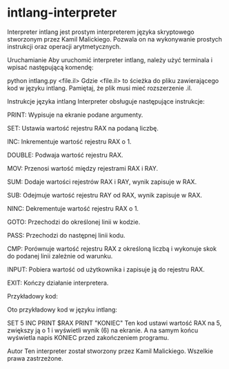 # intlang-interpreter
Interpreter intlang jest prostym interpreterem języka skryptowego stworzonym przez Kamil Malickiego. Pozwala on na wykonywanie prostych instrukcji oraz operacji arytmetycznych.

Uruchamianie
Aby uruchomić interpreter intlang, należy użyć terminala i wpisać następującą komendę:

python intlang.py <file.il>
Gdzie <file.il> to ścieżka do pliku zawierającego kod w języku intlang. Pamiętaj, że plik musi mieć rozszerzenie .il.

Instrukcje języka intlang
Interpreter obsługuje następujące instrukcje:

PRINT: Wypisuje na ekranie podane argumenty.

SET: Ustawia wartość rejestru RAX na podaną liczbę.

INC: Inkrementuje wartość rejestru RAX o 1.

DOUBLE: Podwaja wartość rejestru RAX.

MOV: Przenosi wartość między rejestrami RAX i RAY.

SUM: Dodaje wartości rejestrów RAX i RAY, wynik zapisuje w RAX.

SUB: Odejmuje wartość rejestru RAY od RAX, wynik zapisuje w RAX.

NINC: Dekrementuje wartość rejestru RAX o 1.

GOTO: Przechodzi do określonej linii w kodzie.

PASS: Przechodzi do następnej linii kodu.

CMP: Porównuje wartość rejestru RAX z określoną liczbą i wykonuje skok do podanej linii zależnie od warunku.

INPUT: Pobiera wartość od użytkownika i zapisuje ją do rejestru RAX.

EXIT: Kończy działanie interpretera.

Przykładowy kod:

Oto przykładowy kod w języku intlang:

SET 5
INC
PRINT $RAX
PRINT "KONIEC"
Ten kod ustawi wartość RAX na 5, zwiększy ją o 1 i wyświetli wynik (6) na ekranie.
A na samym końcu wyświetla napis KONIEC przed zakończeniem programu.

Autor
Ten interpreter został stworzony przez Kamil Malickiego. Wszelkie prawa zastrzeżone.

